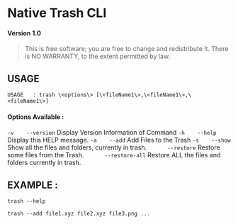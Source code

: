 
# Native Trash CLI
#### Version 1.0

> This is free software; you are free to change and redistribute it.
There is NO WARRANTY, to the extent permitted by law.


## USAGE


`USAGE   : trash \<options\> [\<fileName1\>,\<fileName1\>,\<fileName1\>]`


#### Options Available :

`-v    --version`       Display Version Information of Command
`-h    --help`          Display this HELP message.
`-a    --add`           Add Files to the Trash
`-s    --show`          Show all the files and folders, currently in trash.
`      --restore`       Restore some files from the Trash.
`      --restore-all`   Restore ALL the files and folders currently in trash.

## EXAMPLE :


```shell
trash --help
```


```shell
trash --add file1.xyz file2.xyz file3.png ...
```
